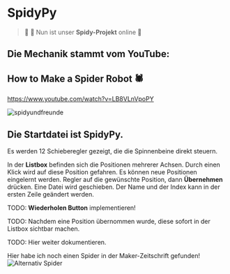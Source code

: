 # SpidyPy


>  :hammer: :date: Nun ist unser **Spidy-Projekt** online :hammer:

## Die Mechanik stammt vom YouTube:
## How to Make a Spider Robot 🕷
https://www.youtube.com/watch?v=LB8VLnVpoPY

![spidyundfreunde](https://user-images.githubusercontent.com/33986851/49640008-b0f1fa80-fa0c-11e8-8d91-6d8d7d36c248.jpg)

## Die Startdatei ist **SpidyPy**.
  Es werden 12 Schieberegler gezeigt, die die Spinnenbeine direkt steuern.
  
  In der **Listbox** befinden sich die Positionen mehrerer Achsen. Durch einen Klick wird auf diese Position gefahren.
  Es können neue Positionen eingelernt werden.
    Regler auf die gewünschte Position, dann **Übernehmen** drücken.
      Eine Datei wird geschieben. Der Name und der Index kann in der ersten Zeile geändert werden.
      
TODO: **Wiederholen Button** implementieren!

TODO: Nachdem eine Position übernommen wurde, diese sofort in der Listbox sichtbar machen.

TODO: Hier weiter dokumentieren.


Hier habe ich noch einen Spider in der Maker-Zeitschrift gefunden!
![Alternativ Spider](https://stat.heiseshop.de/media/static/Make/Newsletter/6_18/07_mf_Neu1.JPG)
